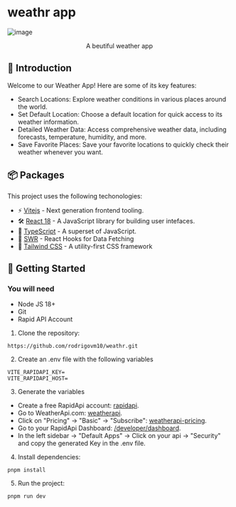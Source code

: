 # weathr app
![image](https://github.com/rodrigovm10/weathr/assets/104101668/2aa4ba07-bbf8-42cc-835b-2f107f58cbcf)
<p align="center">A beutiful weather app</p>

## 👋 Introduction
Welcome to our Weather App! Here are some of its key features:

- Search Locations: Explore weather conditions in various places around the world.
- Set Default Location: Choose a default location for quick access to its weather information.
- Detailed Weather Data: Access comprehensive weather data, including forecasts, temperature, humidity, and more.
- Save Favorite Places: Save your favorite locations to quickly check their weather whenever you want.

## 📦 Packages
This project uses the following techonologies:

- ⚡️ [Vitejs](https://vitejs.dev/) - Next generation frontend tooling.
- 🛠️ [React 18](https://es.react.dev/) - A JavaScript library for building user intefaces.
- 💙 [TypeScript](https://www.typescriptlang.org/) - A superset of JavaScript.
- 🚀 [SWR](https://swr.vercel.app/) - React Hooks for Data Fetching
- 💅 [Tailwind CSS](https://tailwindcss.com/) - A utility-first CSS framework

## 🚀 Getting Started
### You will need
- Node JS 18+
- Git
- Rapid API Account

1. Clone the repository:
```
https://github.com/rodrigovm10/weathr.git
```
2. Create an .env file with the following variables
```
VITE_RAPIDAPI_KEY=
VITE_RAPIDAPI_HOST=
```
3. Generate the variables
- Create a free RapidApi account: [rapidapi](https://rapidapi.com/hub).
- Go to WeatherApi.com: [weatherapi](https://rapidapi.com/weatherapi/api/weatherapi-com).
- Click on "Pricing" -> "Basic" -> "Subscribe": [weatherapi-pricing](https://rapidapi.com/weatherapi/api/weatherapi-com/pricing).
- Go to your RapidApi Dashboard: [/developer/dashboard](https://rapidapi.com/developer/dashboard).
- In the left sidebar -> "Default Apps" -> Click on your api -> "Security" and copy the generated Key in the .env file.
4. Install dependencies:
```
pnpm install
```
5. Run the project:
```
pnpm run dev
```

